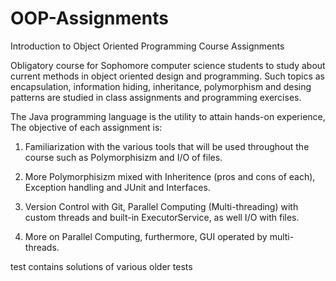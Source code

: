 # OOP-Assignments
Introduction to Object Oriented Programming Course Assignments

Obligatory course for Sophomore computer science students to study about current methods in object oriented design and programming. Such topics as encapsulation, information hiding, inheritance, polymorphism and desing patterns are studied in class assignments and programming exercises.

The Java programming language is the utility to attain hands-on experience, The objective of each assignment is:

  1. Familiarization with the various tools that will be used throughout the course such as Polymorphisizm and I/O of files.
  
  2. More Polymorphisizm mixed with Inheritence (pros and cons of each), Exception handling and JUnit and Interfaces.
  
  3. Version Control with Git, Parallel Computing (Multi-threading) with custom threads and built-in ExecutorService, as well I/O with          files.
  
  4. More on Parallel Computing, furthermore, GUI operated by multi-threads.
  
  test contains solutions of various older tests 
